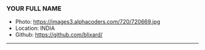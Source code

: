 ### YOUR FULL NAME
- Photo: https://images3.alphacoders.com/720/720669.jpg
- Location: INDIA
- Github: https://github.com/blixard/
***
